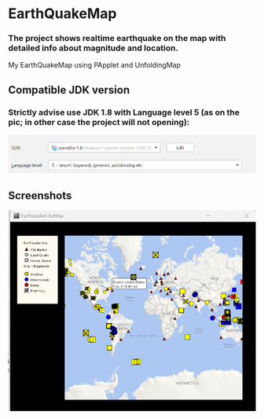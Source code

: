 # EarthQuakeMap

### The project shows realtime earthquake on the map with detailed info about magnitude and location.

My EarthQuakeMap using PApplet and UnfoldingMap

## Compatible JDK version
### Strictly advise use JDK 1.8 with Language level 5 (as on the pic; in other case the project will not opening):
![Version Screenshot](https://github.com/jvatechs/EarthQuakeMap/blob/ab03497d36ad950db914f6e3f37df85b467a1a25/application/resources/JDK%20version.png)

## Screenshots
![App Screenshot](application/resources/EarthquakeMapScreenshot.png)



